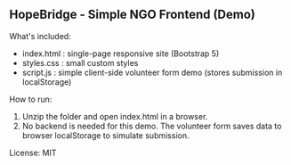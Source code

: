 HopeBridge - Simple NGO Frontend (Demo)
-------------------------------------

What's included:
- index.html : single-page responsive site (Bootstrap 5)
- styles.css : small custom styles
- script.js  : simple client-side volunteer form demo (stores submission in localStorage)

How to run:
1. Unzip the folder and open index.html in a browser.
2. No backend is needed for this demo. The volunteer form saves data to browser localStorage to simulate submission.

License: MIT
